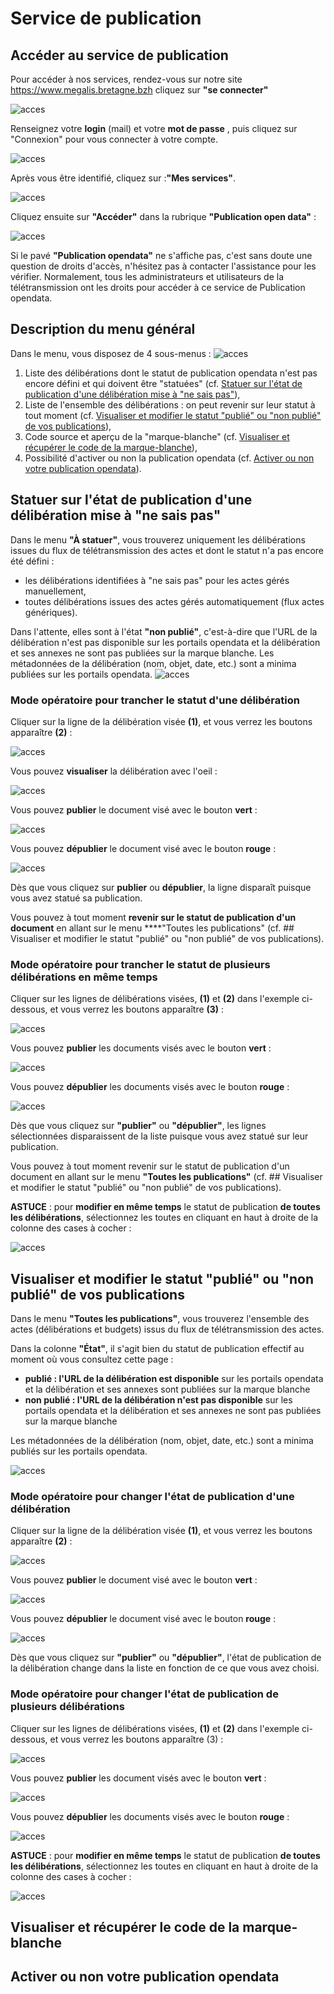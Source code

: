 # Service de publication

## Accéder au service de publication 


Pour accéder à nos services, rendez-vous sur notre site
https://www.megalis.bretagne.bzh cliquez sur **"se connecter"**


![acces](img/acces_pf_meg.PNG)

Renseignez votre **login** (mail) et votre **mot de passe** , puis cliquez sur "Connexion" pour vous connecter à votre compte.

![acces](img/OD1_02.png)



Après vous être identifié, cliquez sur :**"Mes services"**.

![acces](img/OD1_03.png)

Cliquez ensuite sur **"Accéder"** dans la rubrique **"Publication open data"**  :

![acces](img/OD1_04.png)

Si le pavé **"Publication opendata"** ne s'affiche pas, c'est sans doute une question de droits d'accès, n'hésitez pas à contacter l'assistance pour les vérifier.
Normalement, tous les administrateurs et utilisateurs de la télétransmission ont les droits pour accéder à ce service de Publication opendata.





## Description du menu général

Dans le menu, vous disposez de 4 sous-menus :
![acces](img/OD2_01.png)

1. Liste des délibérations dont le statut de publication opendata n'est pas encore défini et qui doivent être "statuées" (cf. [Statuer sur l'état de publication d'une délibération mise à "ne sais pas"](#statuer-sur-létat-de-publication-dune-délibération-mise-à-ne-sais-pas)),
2. Liste de l'ensemble des délibérations : on peut revenir sur leur statut à tout moment (cf. [Visualiser et modifier le statut "publié" ou "non publié" de vos publications](#visualiser-et-modifier-le-statut-publié-ou-non-publié-de-vos-publications)),
3. Code source et aperçu de la "marque-blanche" (cf. [Visualiser et récupérer le code de la marque-blanche](#visualiser-et-récupérer-le-code-de-la-marque-blanche)),
4. Possibilité d'activer ou non la publication opendata (cf. [Activer ou non votre publication opendata](#activer-ou-non-votre-publication-opendata)).





## Statuer sur l'état de publication d'une délibération mise à "ne sais pas"

Dans le menu **"À statuer"**, vous trouverez uniquement les délibérations issues du flux de télétransmission des actes et dont le statut n'a pas encore été défini :

+ les délibérations identifiées à "ne sais pas" pour les actes gérés manuellement,
+ toutes délibérations issues des actes gérés automatiquement (flux actes génériques).

Dans l'attente, elles sont à l'état **"non publié"**, c'est-à-dire que l'URL de la délibération n'est pas disponible sur les portails opendata et la délibération et ses annexes ne sont pas publiées sur la marque blanche. Les métadonnées de la délibération (nom, objet, date, etc.) sont a minima publiées sur les portails opendata.
![acces](img/OD3_01.png)


### Mode opératoire pour trancher le statut d'une délibération

Cliquer sur la ligne de la délibération visée **(1)**, et vous verrez les boutons apparaître **(2)** :

![acces](img/OD3_02.png)

Vous pouvez **visualiser** la délibération avec l'oeil :

![acces](img/OD3_03.png)

Vous pouvez **publier** le document visé avec le bouton **vert** :

![acces](img/OD3_04.png)

Vous pouvez **dépublier** le document visé avec le bouton **rouge** :

![acces](img/OD3_05.png)

Dès que vous cliquez sur **publier** ou **dépublier**, la ligne disparaît puisque vous avez statué sa publication.

Vous pouvez à tout moment **revenir sur le statut de publication d'un document** en allant sur le menu ****"Toutes les publications" (cf. ## Visualiser et modifier le statut "publié" ou "non publié" de vos publications).


### Mode opératoire pour trancher le statut de plusieurs délibérations en même temps

Cliquer sur les lignes de délibérations visées, **(1)** et **(2)** dans l'exemple ci-dessous, et vous verrez les boutons apparaître **(3)** :

![acces](img/OD3_06.png)

Vous pouvez **publier** les documents visés avec le bouton **vert** :

![acces](img/OD3_07.png)

Vous pouvez **dépublier** les documents visés avec le bouton **rouge** :

![acces](img/OD3_08.png)

Dès que vous cliquez sur **"publier"** ou **"dépublier"**, les lignes sélectionnées disparaissent de la liste puisque vous avez statué sur leur publication.

Vous pouvez à tout moment revenir sur le statut de publication d'un document en allant sur le menu **"Toutes les publications"** (cf. ## Visualiser et modifier le statut "publié" ou "non publié" de vos publications).

**ASTUCE** : pour **modifier en même temps** le statut de publication **de toutes les délibérations**, sélectionnez les toutes en cliquant en haut à droite de la colonne des cases à cocher :

![acces](img/OD3_09.png)



## Visualiser et modifier le statut "publié" ou "non publié" de vos publications

Dans le menu **"Toutes les publications"**, vous trouverez l'ensemble des actes (délibérations et budgets) issus du flux de télétransmission des actes.

Dans la colonne **"État"**, il s'agit bien du statut de publication effectif au moment où vous consultez cette page :

* **publié : l'URL de la délibération est disponible** sur les portails opendata et la délibération et ses annexes sont publiées sur la marque blanche
* **non publié : l'URL de la délibération n'est pas disponible** sur les portails opendata et la délibération et ses annexes ne sont pas publiées sur la marque blanche

Les métadonnées de la délibération (nom, objet, date, etc.) sont a minima publiés sur les portails opendata.

![acces](img/OD4_01.png)



### Mode opératoire pour changer l'état de publication d'une délibération

Cliquer sur la ligne de la délibération visée **(1)**, et vous verrez les boutons apparaître **(2)** :

![acces](img/OD4_02.png)



Vous pouvez **publier** le document visé avec le bouton **vert** :

![acces](img/OD4_03.png)

Vous pouvez **dépublier** le document visé avec le bouton **rouge** :

![acces](img/OD4_04.png)

Dès que vous cliquez sur **"publier"** ou **"dépublier"**, l'état de publication de la délibération change dans la liste en fonction de ce que vous avez choisi.


### Mode opératoire pour changer l'état de publication de plusieurs délibérations

Cliquer sur les lignes de délibérations visées, **(1)** et **(2)** dans l'exemple ci-dessous, et vous verrez les boutons apparaître (3) :

![acces](img/OD4_05.png)

Vous pouvez **publier** les document visés avec le bouton **vert** :

![acces](img/OD4_06.png)


Vous pouvez **dépublier** les documents visés avec le bouton **rouge** :

![acces](img/OD4_07.png)


**ASTUCE** : pour **modifier en même temps** le statut de publication **de toutes les délibérations**, sélectionnez les toutes en cliquant en haut à droite de la colonne des cases à cocher :


![acces](img/OD4_08.png)


## Visualiser et récupérer le code de la marque-blanche



## Activer ou non votre publication opendata
